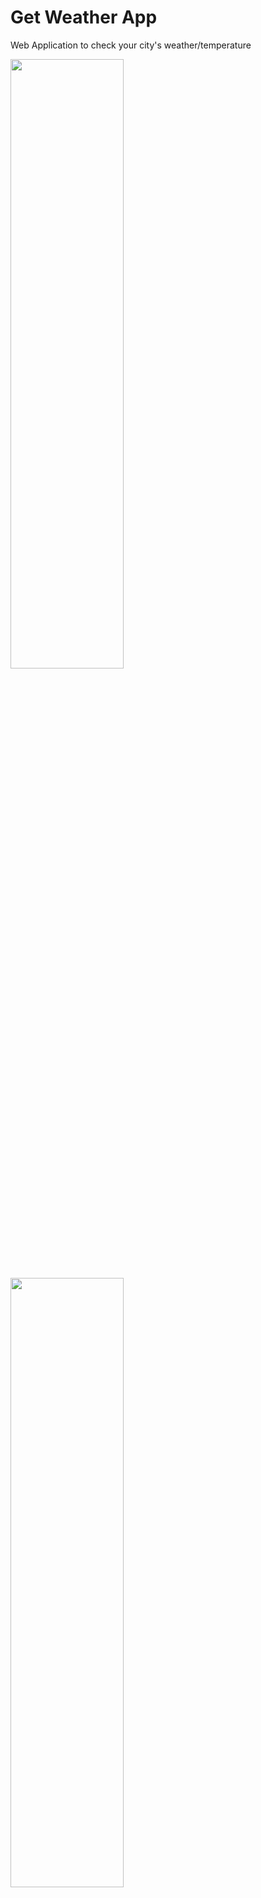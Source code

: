 # Get Weather App

Web Application to check your city's weather/temperature

<img width="60%" height="50%" src="https://user-images.githubusercontent.com/41548582/122670131-00206500-d1de-11eb-9c12-09b73c7eaf77.PNG">

<img width="60%" height="50%" src="https://user-images.githubusercontent.com/41548582/122670161-280fc880-d1de-11eb-8b60-8df7c125ecf3.PNG">
 
> *Note: weather info of some cities might not be displayed
